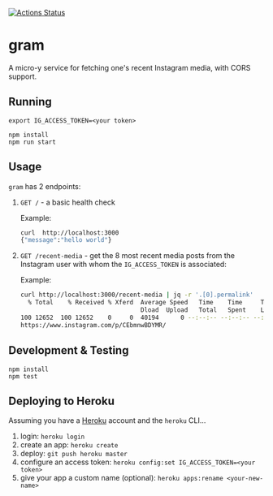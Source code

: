 [![Actions Status](https://github.com/mdb/gram/workflows/CI/badge.svg)](https://github.com/mdb/gram/actions)

# gram

A micro-y service for fetching one's recent Instagram media, with CORS support.

## Running

```
export IG_ACCESS_TOKEN=<your token>
```

```
npm install
npm run start
```

## Usage

`gram` has 2 endpoints:

1. `GET /` - a basic health check

    Example:

    ```bash
    curl  http://localhost:3000
    {"message":"hello world"}
    ```

2. `GET /recent-media` - get the 8 most recent media posts from the Instagram user with whom the `IG_ACCESS_TOKEN` is associated:

    Example:
    ```bash
    curl http://localhost:3000/recent-media | jq -r '.[0].permalink'
      % Total    % Received % Xferd  Average Speed   Time    Time     Time  Current
                                     Dload  Upload   Total   Spent    Left  Speed
    100 12652  100 12652    0     0  40194      0 --:--:-- --:--:-- --:--:-- 40292
    https://www.instagram.com/p/CEbmnwBDYMR/
    ```

## Development & Testing

```
npm install
npm test
```

## Deploying to Heroku

Assuming you have a [Heroku](http://heroku.com/) account and the `heroku` CLI...

1. login: `heroku login`
2. create an app: `heroku create`
3. deploy: `git push heroku master`
4. configure an access token: `heroku config:set IG_ACCESS_TOKEN=<your token>`
5. give your app a custom name (optional): `heroku apps:rename <your-new-name>`
